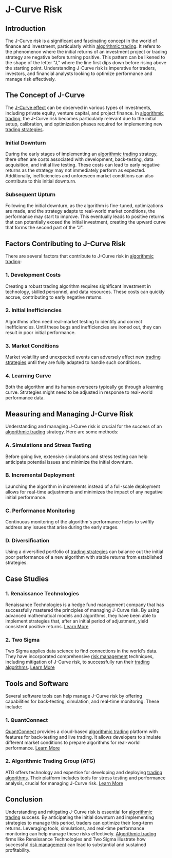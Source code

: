 # J-Curve Risk

## Introduction
The J-Curve risk is a significant and fascinating concept in the world of finance and investment, particularly within [algorithmic trading](../a/algorithmic_trading.md). It refers to the phenomenon where the initial returns of an investment project or trading strategy are negative before turning positive. This pattern can be likened to the shape of the letter "J," where the line first dips down before rising above the starting point. Understanding J-Curve risk is imperative for traders, investors, and financial analysts looking to optimize performance and manage risk effectively.

## The Concept of J-Curve
The [J-Curve effect](../j/j-curve_effect.md) can be observed in various types of investments, including private equity, venture capital, and project finance. In [algorithmic trading](../a/algorithmic_trading.md), the J-Curve risk becomes particularly relevant due to the initial setup, calibration, and optimization phases required for implementing new [trading strategies](../t/trading_strategies.md).

### Initial Downturn
During the early stages of implementing an [algorithmic trading](../a/algorithmic_trading.md) strategy, there often are costs associated with development, back-testing, data acquisition, and initial live testing. These costs can lead to early negative returns as the strategy may not immediately perform as expected. Additionally, inefficiencies and unforeseen market conditions can also contribute to this initial downturn.

### Subsequent Upturn
Following the initial downturn, as the algorithm is fine-tuned, optimizations are made, and the strategy adapts to real-world market conditions, the performance may start to improve. This eventually leads to positive returns that can potentially exceed the initial investment, creating the upward curve that forms the second part of the "J".

## Factors Contributing to J-Curve Risk
There are several factors that contribute to J-Curve risk in [algorithmic trading](../a/algorithmic_trading.md):

### 1. Development Costs
Creating a robust trading algorithm requires significant investment in technology, skilled personnel, and data resources. These costs can quickly accrue, contributing to early negative returns.

### 2. Initial Inefficiencies
Algorithms often need real-market testing to identify and correct inefficiencies. Until these bugs and inefficiencies are ironed out, they can result in poor initial performance.

### 3. Market Conditions
Market volatility and unexpected events can adversely affect new [trading strategies](../t/trading_strategies.md) until they are fully adapted to handle such conditions.

### 4. Learning Curve
Both the algorithm and its human overseers typically go through a learning curve. Strategies might need to be adjusted in response to real-world performance data.

## Measuring and Managing J-Curve Risk
Understanding and managing J-Curve risk is crucial for the success of an [algorithmic trading](../a/algorithmic_trading.md) strategy. Here are some methods:

### A. Simulations and Stress Testing
Before going live, extensive simulations and stress testing can help anticipate potential issues and minimize the initial downturn.

### B. Incremental Deployment
Launching the algorithm in increments instead of a full-scale deployment allows for real-time adjustments and minimizes the impact of any negative initial performance.

### C. Performance Monitoring
Continuous monitoring of the algorithm's performance helps to swiftly address any issues that arise during the early stages.

### D. Diversification
Using a diversified portfolio of [trading strategies](../t/trading_strategies.md) can balance out the initial poor performance of a new algorithm with stable returns from established strategies.

## Case Studies
### 1. Renaissance Technologies
Renaissance Technologies is a hedge fund management company that has successfully mastered the principles of managing J-Curve risk. By using advanced mathematical models and algorithms, they have been able to implement strategies that, after an initial period of adjustment, yield consistent positive returns.
[Learn More](https://www.rentec.com/)

### 2. Two Sigma
Two Sigma applies data science to find connections in the world's data. They have incorporated comprehensive [risk management](../r/risk_management.md) techniques, including mitigation of J-Curve risk, to successfully run their [trading algorithms](../t/trading_algorithms.md).
[Learn More](https://www.twosigma.com/)

## Tools and Software
Several software tools can help manage J-Curve risk by offering capabilities for back-testing, simulation, and real-time monitoring. These include:

### 1. QuantConnect
[QuantConnect](../q/quantconnect.md) provides a cloud-based [algorithmic trading](../a/algorithmic_trading.md) platform with features for back-testing and live trading. It allows developers to simulate different market conditions to prepare algorithms for real-world performance.
[Learn More](https://www.quantconnect.com/)

### 2. Algorithmic Trading Group (ATG)
ATG offers technology and expertise for developing and deploying [trading algorithms](../t/trading_algorithms.md). Their platform includes tools for stress testing and performance analysis, crucial for managing J-Curve risk.
[Learn More](https://atgforex.com/)

## Conclusion
Understanding and mitigating J-Curve risk is essential for [algorithmic trading](../a/algorithmic_trading.md) success. By anticipating the initial downturn and implementing strategies to manage this period, traders can optimize their long-term returns. Leveraging tools, simulations, and real-time performance monitoring can help manage these risks effectively. [Algorithmic trading](../a/algorithmic_trading.md) firms like Renaissance Technologies and Two Sigma illustrate how successful [risk management](../r/risk_management.md) can lead to substantial and sustained profitability.

